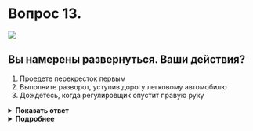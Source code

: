 # Вопрос 13.

![](https://s.drom.ru/i24228/pdd/tickets/2016/1543885549.jpg)

## Вы намерены развернуться. Ваши действия?

1. Проедете перекресток первым
2. Выполните разворот, уступив дорогу легковому автомобилю
3. Дождетесь, когда регулировщик опустит правую руку

<details>
<summary><b>Показать ответ</b></summary>
Правильный ответ: 2
</details>
<details>
<summary><b>Подробнее</b></summary>
Перекрёсток регулируемый. Правая рука регулировщика вытянута вперёд. Со стороны левого бока транспортные средства могут продолжить движение в любом направлении, соблюдая правила расположения транспортных средств на проезжей части.
Производя разворот из крайней левой полосы, у Вас будет помеха справа. Вы уступите дорогу легковому автомобилю, поворачивающему направо. 
(Пункты 6.10, 13.4 ПДД)
</details>